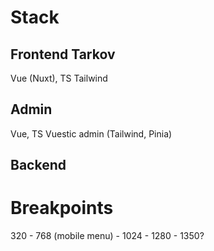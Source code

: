 # Stack

## Frontend Tarkov

Vue (Nuxt), TS
Tailwind

## Admin

Vue, TS
Vuestic admin (Tailwind, Pinia)

## Backend

# Breakpoints
320 - 768 (mobile menu) - 1024 - 1280 - 1350?